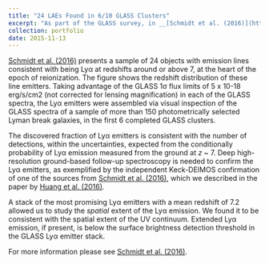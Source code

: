 ```yaml
---
title: "24 LAEs Found in 6/10 GLASS Clusters"
excerpt: "As part of the GLASS survey, in __[Schmidt et al. (2016)](http://adsabs.harvard.edu/abs/2015arXiv151104205S)__ we presented the first sample of Lyα emitters detected in the slitless NIR spectrsocopy collected by the GLASS observations. <br/><img src='/images/S16_GLASSLAEs.png'>"
collection: portfolio
date: 2015-11-13
---
```


[Schmidt et al. (2016)](http://adsabs.harvard.edu/abs/2015arXiv151104205S) presents a sample of 24 objects with emission lines consistent with being Lyα at redshifts around or above 7, at the heart of the epoch of reionization. The figure shows the redshift distribution of these line emitters. Taking advantage of the GLASS 1σ flux limits of 5 x 10-18 erg/s/cm2 (not corrected for lensing magnification) in each of the GLASS spectra, the Lyα emitters were assembled via visual inspection of the GLASS spectra of a sample of more than 150 photometrically selected Lyman break galaxies, in the first 6 completed GLASS clusters.

The discovered fraction of Lyα emitters is consistent with the number of detections, within the uncertainties, expected from the conditionally probability of Lyα emission measured from the ground at *z* ~ 7. Deep high-resolution ground-based follow-up spectroscopy is needed to confirm the Lyα emitters, as exemplified by the independent Keck-DEIMOS confirmation of one of the sources from [Schmidt et al. (2016)](http://adsabs.harvard.edu/abs/2015arXiv151104205S), which we described in the paper by [Huang et al. (2016)](http://adsabs.harvard.edu/abs/2015arXiv150402099H).

A stack of the most promising Lyα emitters with a mean redshift of 7.2 allowed us to study the *spatial* extent of the Lyα emission. We found it to be consistent with the spatial extent of the UV continuum. Extended Lyα emission, if present, is below the surface brightness detection threshold in the GLASS Lyα emitter stack.

For more information please see [Schmidt et al. (2016)](http://adsabs.harvard.edu/abs/2015arXiv151104205S).